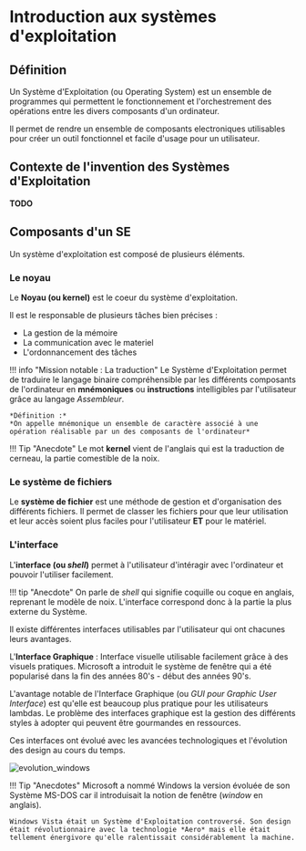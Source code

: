 # Introduction aux systèmes d'exploitation

## Définition

Un Système d'Exploitation (ou Operating System) est un ensemble de programmes qui permettent le fonctionnement et l'orchestrement des opérations entre les divers composants d'un ordinateur.

Il permet de rendre un ensemble de composants electroniques utilisables pour créer un outil fonctionnel et facile d'usage pour un utilisateur.

## Contexte de l'invention des Systèmes d'Exploitation

**TODO**

## Composants d'un SE

Un système d'exploitation est composé de plusieurs éléments.

### Le noyau

Le **Noyau (ou kernel)** est le coeur du système d'exploitation. 

Il est le responsable de plusieurs tâches bien précises :

- La gestion de la mémoire
- La communication avec le materiel
- L'ordonnancement des tâches

!!! info "Mission notable : La traduction"
    Le Système d'Exploitation permet de traduire le langage binaire compréhensible par les différents composants de l'ordinateur en **mnémoniques** ou **instructions** intelligibles par l'utilisateur grâce au langage *Assembleur*.

    *Définition :*  
    *On appelle mnémonique un ensemble de caractère associé à une opération réalisable par un des composants de l'ordinateur*

!!! Tip "Anecdote"
    Le mot **kernel** vient de l'anglais qui est la traduction de cerneau, la partie comestible de la noix.

### Le système de fichiers

Le **système de fichier** est une méthode de gestion et d'organisation des différents fichiers. Il permet de classer les fichiers pour que leur utilisation et leur accès soient plus faciles pour l'utilisateur **ET** pour le matériel.

### L'interface

L'**interface (ou *shell*)** permet à l'utilisateur d'intéragir avec l'ordinateur et pouvoir l'utiliser facilement.  


!!! tip "Anecdote"
    On parle de *shell* qui signifie coquille ou coque en anglais, reprenant le modèle de noix.
    L'interface correspond donc à la partie la plus externe du Système.

Il existe différentes interfaces utilisables par l'utilisateur qui ont chacunes leurs avantages.

L'**Interface Graphique** : Interface visuelle utilisable facilement grâce à des visuels pratiques.
Microsoft a introduit le système de fenêtre qui a été popularisé dans la fin des années 80's - début des années 90's.

L'avantage notable de l'Interface Graphique (ou *GUI pour Graphic User Interface*) est qu'elle est beaucoup plus pratique pour les utilisateurs lambdas.
Le problème des interfaces graphique est la gestion des différents styles à adopter qui peuvent être gourmandes en ressources.

Ces interfaces ont évolué avec les avancées technologiques et l'évolution des design au cours du temps.

![evolution_windows](image.png)

!!! Tip "Anecdotes"
    Microsoft a nommé Windows la version évoluée de son Système MS-DOS car il introduisait la notion de fenêtre (*window* en anglais).

    Windows Vista était un Système d'Exploitation controversé. Son design était révolutionnaire avec la technologie *Aero* mais elle était tellement énergivore qu'elle ralentissait considérablement la machine.


